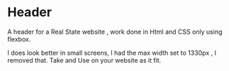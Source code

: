 # Header
A header for a Real State website , work done in Html and CSS only using flexbox.


I does look better in small screens, I had the max width set to 1330px , I removed that.
Take and Use on your website as it fit.


